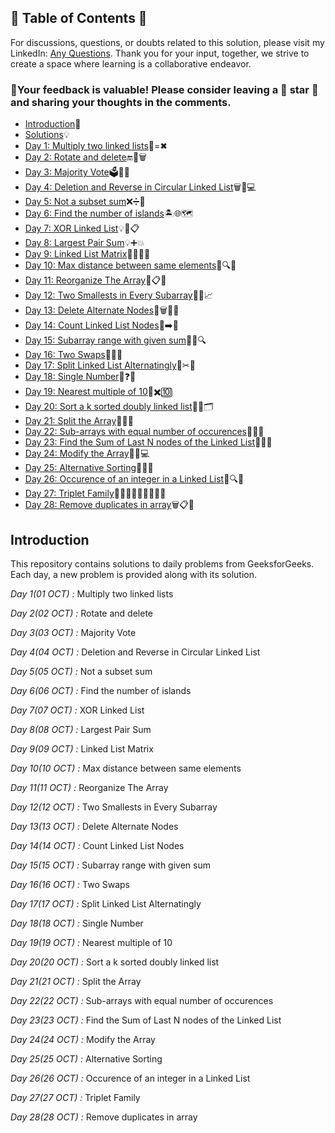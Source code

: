 ## 📜 Table of Contents 📜

For discussions, questions, or doubts related to this solution, please visit my LinkedIn: [Any Questions](https://www.linkedin.com/in/het-patel-8b110525a/). Thank you for your input, together, we strive to create a space where learning is a collaborative endeavor.

### 🔮Your feedback is valuable! Please consider leaving a 🌟 star 🌟 and sharing your thoughts in the comments.

- [Introduction](https://github.com/Hunterdii/GeeksforGeeks-POTD/blob/main/README.md)📝
- [Solutions](https://github.com/Hunterdii/GeeksforGeeks-POTD/tree/main/October%202024%20GFG%20SOLUTION)💡
- [Day 1: Multiply two linked lists](https://github.com/Hunterdii/GeeksforGeeks-POTD/blob/main/October%202024%20GFG%20SOLUTION/01(Oct)%20Multiply%20two%20linked%20lists.md)🔗=✖
- [Day 2: Rotate and delete](https://github.com/Hunterdii/GeeksforGeeks-POTD/blob/main/October%202024%20GFG%20SOLUTION/02(Oct)%20Rotate%20and%20delete.md)🔚🎯🗑️
- [Day 3: Majority Vote](https://github.com/Hunterdii/GeeksforGeeks-POTD/blob/main/October%202024%20GFG%20SOLUTION/03(Oct)%20Majority%20Vote.md)🗳️🔢✅
- [Day 4: Deletion and Reverse in Circular Linked List](https://github.com/Hunterdii/GeeksforGeeks-POTD/blob/main/October%202024%20GFG%20SOLUTION/04(Oct)%20Deletion%20and%20Reverse%20in%20Circular%20Linked%20List.md)🗑️🔗💻
- [Day 5: Not a subset sum](https://github.com/Hunterdii/GeeksforGeeks-POTD/blob/main/October%202024%20GFG%20SOLUTION/05(Oct)%20Not%20a%20subset%20sum.md)❌➗🔢
- [Day 6: Find the number of islands](https://github.com/Hunterdii/GeeksforGeeks-POTD/blob/main/October%202024%20GFG%20SOLUTION/06(Oct)%20Find%20the%20number%20of%20islands.md)🏝️🌐🗺️
- [Day 7: XOR Linked List](https://github.com/Hunterdii/GeeksforGeeks-POTD/blob/main/October%202024%20GFG%20SOLUTION/07(Oct)%20XOR%20Linked%20List.md)💡🔗📋
- [Day 8: Largest Pair Sum](https://github.com/Hunterdii/GeeksforGeeks-POTD/blob/main/October%202024%20GFG%20SOLUTION/08(Oct)%20Largest%20Pair%20Sum.md)💡➕💥
- [Day 9: Linked List Matrix](https://github.com/Hunterdii/GeeksforGeeks-POTD/blob/main/October%202024%20GFG%20SOLUTION/09(Oct)%20Linked%20List%20Matrix.md)🧑‍💻🔗🧱
- [Day 10: Max distance between same elements](https://github.com/Hunterdii/GeeksforGeeks-POTD/blob/main/October%202024%20GFG%20SOLUTION/10(Oct)%20Max%20distance%20between%20same%20elements.md)📏🔍✨
- [Day 11: Reorganize The Array](https://github.com/Hunterdii/GeeksforGeeks-POTD/blob/main/October%202024%20GFG%20SOLUTION/11(Oct)%20Reorganize%20The%20Array.md)🔢📋🔧
- [Day 12: Two Smallests in Every Subarray](https://github.com/Hunterdii/GeeksforGeeks-POTD/blob/main/October%202024%20GFG%20SOLUTION/12(Oct)%20Two%20Smallests%20in%20Every%20Subarray.md)🔢👥📈
- [Day 13: Delete Alternate Nodes](https://github.com/Hunterdii/GeeksforGeeks-POTD/blob/main/October%202024%20GFG%20SOLUTION/13(Oct)%20Delete%20Alternate%20Nodes.md)🚀🗑️🧑‍💻
- [Day 14: Count Linked List Nodes](https://github.com/Hunterdii/GeeksforGeeks-POTD/blob/main/October%202024%20GFG%20SOLUTION/14(Oct)%20Count%20Linked%20List%20Nodes.md)🔗➡️🧮
- [Day 15: Subarray range with given sum](https://github.com/Hunterdii/GeeksforGeeks-POTD/blob/main/October%202024%20GFG%20SOLUTION/15(Oct)%20Subarray%20range%20with%20given%20sum.md)🔢📏🔍
- [Day 16: Two Swaps](https://github.com/Hunterdii/GeeksforGeeks-POTD/blob/main/October%202024%20GFG%20SOLUTION/16(Oct)%20Two%20Swaps.md)🔢✨🔧
- [Day 17: Split Linked List Alternatingly](https://github.com/Hunterdii/GeeksforGeeks-POTD/blob/main/October%202024%20GFG%20SOLUTION/17(Oct)%20Split%20Linked%20List%20Alternatingly.md)🔗✂🧩
- [Day 18: Single Number](https://github.com/Hunterdii/GeeksforGeeks-POTD/blob/main/October%202024%20GFG%20SOLUTION/18(Oct)%20Single%20Number.md)🔢❓🧮
- [Day 19: Nearest multiple of 10](https://github.com/Hunterdii/GeeksforGeeks-POTD/blob/main/October%202024%20GFG%20SOLUTION/19(Oct)%20Nearest%20multiple%20of%2010.md)💯✖️🔟
- [Day 20: Sort a k sorted doubly linked list](https://github.com/Hunterdii/GeeksforGeeks-POTD/blob/main/October%202024%20GFG%20SOLUTION/20(Oct)%20Sort%20a%20k%20sorted%20doubly%20linked%20list.md)🔗📃🗂️
- [Day 21: Split the Array](https://github.com/Hunterdii/GeeksforGeeks-POTD/blob/main/October%202024%20GFG%20SOLUTION/21(Oct)%20Split%20the%20Array.md)🧩🔢📏
- [Day 22: Sub-arrays with equal number of occurences](https://github.com/Hunterdii/GeeksforGeeks-POTD/blob/main/October%202024%20GFG%20SOLUTION/22(Oct)%20Sub-arrays%20with%20equal%20number%20of%20occurences.md)🔢🟰🎯
- [Day 23: Find the Sum of Last N nodes of the Linked List](https://github.com/Hunterdii/GeeksforGeeks-POTD/blob/main/October%202024%20GFG%20SOLUTION/23(Oct)%20Find%20the%20Sum%20of%20Last%20N%20nodes%20of%20the%20Linked%20List.md)🔗📄🧮
- [Day 24: Modify the Array](https://github.com/Hunterdii/GeeksforGeeks-POTD/blob/main/October%202024%20GFG%20SOLUTION/24(Oct)%20Modify%20the%20Array.md)🔄💡💻
- [Day 25: Alternative Sorting](https://github.com/Hunterdii/GeeksforGeeks-POTD/blob/main/October%202024%20GFG%20SOLUTION/25(Oct)%20Alternative%20Sorting.md)🔢✨📐
- [Day 26: Occurence of an integer in a Linked List](https://github.com/Hunterdii/GeeksforGeeks-POTD/blob/main/October%202024%20GFG%20SOLUTION/26(Oct)%20Occurence%20of%20an%20integer%20in%20a%20Linked%20List.md)🔢🔍🔗
- [Day 27: Triplet Family](https://github.com/Hunterdii/GeeksforGeeks-POTD/blob/main/October%202024%20GFG%20SOLUTION/27(Oct)%20Triplet%20Family.md)👨‍👩‍👧👩‍👩‍👧👨‍👨‍👧
- [Day 28: Remove duplicates in array](https://github.com/Hunterdii/GeeksforGeeks-POTD/blob/main/October%202024%20GFG%20SOLUTION/28(Oct)%20Remove%20duplicates%20in%20array.md)🗑️📋🚫




## Introduction

This repository contains solutions to daily problems from GeeksforGeeks. Each day, a new problem is provided along with its solution.

*Day 1(01 OCT) :* Multiply two linked lists

*Day 2(02 OCT) :* Rotate and delete

*Day 3(03 OCT) :* Majority Vote

*Day 4(04 OCT) :* Deletion and Reverse in Circular Linked List

*Day 5(05 OCT) :* Not a subset sum

*Day 6(06 OCT) :* Find the number of islands

*Day 7(07 OCT) :* XOR Linked List

*Day 8(08 OCT) :* Largest Pair Sum

*Day 9(09 OCT) :* Linked List Matrix

*Day 10(10 OCT) :* Max distance between same elements

*Day 11(11 OCT) :* Reorganize The Array

*Day 12(12 OCT) :* Two Smallests in Every Subarray

*Day 13(13 OCT) :* Delete Alternate Nodes

*Day 14(14 OCT) :* Count Linked List Nodes

*Day 15(15 OCT) :* Subarray range with given sum

*Day 16(16 OCT) :* Two Swaps

*Day 17(17 OCT) :* Split Linked List Alternatingly

*Day 18(18 OCT) :* Single Number

*Day 19(19 OCT) :* Nearest multiple of 10

*Day 20(20 OCT) :* Sort a k sorted doubly linked list

*Day 21(21 OCT) :* Split the Array

*Day 22(22 OCT) :* Sub-arrays with equal number of occurences

*Day 23(23 OCT) :* Find the Sum of Last N nodes of the Linked List

*Day 24(24 OCT) :* Modify the Array

*Day 25(25 OCT) :* Alternative Sorting

*Day 26(26 OCT) :* Occurence of an integer in a Linked List

*Day 27(27 OCT) :* Triplet Family

*Day 28(28 OCT) :* Remove duplicates in array
